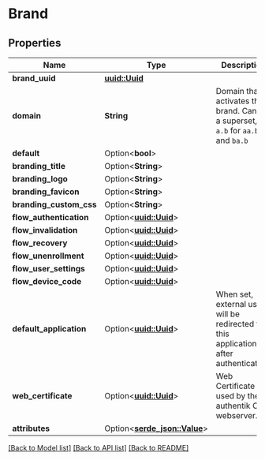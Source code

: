 # Brand

## Properties

Name | Type | Description | Notes
------------ | ------------- | ------------- | -------------
**brand_uuid** | [**uuid::Uuid**](uuid::Uuid.md) |  | [readonly]
**domain** | **String** | Domain that activates this brand. Can be a superset, i.e. `a.b` for `aa.b` and `ba.b` | 
**default** | Option<**bool**> |  | [optional]
**branding_title** | Option<**String**> |  | [optional]
**branding_logo** | Option<**String**> |  | [optional]
**branding_favicon** | Option<**String**> |  | [optional]
**branding_custom_css** | Option<**String**> |  | [optional]
**flow_authentication** | Option<[**uuid::Uuid**](uuid::Uuid.md)> |  | [optional]
**flow_invalidation** | Option<[**uuid::Uuid**](uuid::Uuid.md)> |  | [optional]
**flow_recovery** | Option<[**uuid::Uuid**](uuid::Uuid.md)> |  | [optional]
**flow_unenrollment** | Option<[**uuid::Uuid**](uuid::Uuid.md)> |  | [optional]
**flow_user_settings** | Option<[**uuid::Uuid**](uuid::Uuid.md)> |  | [optional]
**flow_device_code** | Option<[**uuid::Uuid**](uuid::Uuid.md)> |  | [optional]
**default_application** | Option<[**uuid::Uuid**](uuid::Uuid.md)> | When set, external users will be redirected to this application after authenticating. | [optional]
**web_certificate** | Option<[**uuid::Uuid**](uuid::Uuid.md)> | Web Certificate used by the authentik Core webserver. | [optional]
**attributes** | Option<[**serde_json::Value**](.md)> |  | [optional]

[[Back to Model list]](../README.md#documentation-for-models) [[Back to API list]](../README.md#documentation-for-api-endpoints) [[Back to README]](../README.md)


